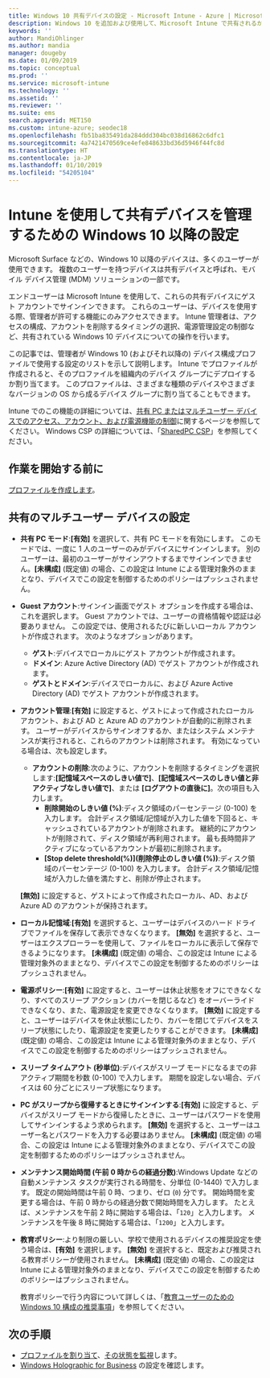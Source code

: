```yaml
---
title: Windows 10 共有デバイスの設定 - Microsoft Intune - Azure | Microsoft Docs
description: Windows 10 を追加および使用して、Microsoft Intune で共有されるか複数のユーザーによって使用されるデバイスを構成します。 すべての設定と、Microsoft Surface などのデバイスでのその動作のリストを参照してください。 デバイス構成プロファイルで、ゲスト アカウントの制御、アカウントの管理、非アクティブなアカウントの削除、ローカル ストレージへの保存の許可または禁止、電源とスリープのオプションの設定、更新プログラムをインストールするタイミングの選択、および教育環境でのデバイスの使用を行います。
keywords: ''
author: MandiOhlinger
ms.author: mandia
manager: dougeby
ms.date: 01/09/2019
ms.topic: conceptual
ms.prod: ''
ms.service: microsoft-intune
ms.technology: ''
ms.assetid: ''
ms.reviewer: ''
ms.suite: ems
search.appverid: MET150
ms.custom: intune-azure; seodec18
ms.openlocfilehash: fb51ba835491da284ddd304bc038d16862c6dfc1
ms.sourcegitcommit: 4a7421470569ce4efe848633bd36d5946f44fc8d
ms.translationtype: HT
ms.contentlocale: ja-JP
ms.lasthandoff: 01/10/2019
ms.locfileid: "54205104"
---
```

# <a name="windows-10-and-later-settings-to-manage-shared-devices-using-intune"></a>Intune を使用して共有デバイスを管理するための Windows 10 以降の設定

Microsoft Surface などの、Windows 10 以降のデバイスは、多くのユーザーが使用できます。 複数のユーザーを持つデバイスは共有デバイスと呼ばれ、モバイル デバイス管理 (MDM) ソリューションの一部です。

エンドユーザーは Microsoft Intune を使用して、これらの共有デバイスにゲスト アカウントでサインインできます。 これらのユーザーは、デバイスを使用する際、管理者が許可する機能にのみアクセスできます。 Intune 管理者は、アクセスの構成、アカウントを削除するタイミングの選択、電源管理設定の制御など、共有されている Windows 10 デバイスについての操作を行います。

この記事では、管理者が Windows 10 (およびそれ以降の) デバイス構成プロファイルで使用する設定のリストを示して説明します。 Intune でプロファイルが作成されると、そのプロファイルを組織内のデバイス グループにデプロイするか割り当てます。 このプロファイルは、さまざまな種類のデバイスやさまざまなバージョンの OS から成るデバイス グループに割り当てることもできます。

Intune でのこの機能の詳細については、[共有 PC またはマルチユーザー デバイスでのアクセス、アカウント、および電源機能の制御](shared-user-device-settings.md)に関するページを参照してください。 Windows CSP の詳細については、「[SharedPC CSP](https://docs.microsoft.com/windows/client-management/mdm/sharedpc-csp)」を参照してください。

## <a name="before-your-begin"></a>作業を開始する前に

[プロファイルを作成します](shared-user-device-settings.md)。

## <a name="shared-multi-user-device-settings"></a>共有のマルチユーザー デバイスの設定

- **共有 PC モード**:**[有効]** を選択して、共有 PC モードを有効にします。 このモードでは、一度に 1 人のユーザーのみがデバイスにサインインします。 別のユーザーは、最初のユーザーがサインアウトするまでサインインできません。**[未構成]** (既定値) の場合、この設定は Intune による管理対象外のままとなり、デバイスでこの設定を制御するためのポリシーはプッシュされません。
- **Guest アカウント**:サインイン画面でゲスト オプションを作成する場合は、これを選択します。 Guest アカウントでは、ユーザーの資格情報や認証は必要ありません。 この設定では、使用されるたびに新しいローカル アカウントが作成されます。 次のようなオプションがあります。
  - **ゲスト**:デバイスでローカルにゲスト アカウントが作成されます。
  - **ドメイン**: Azure Active Directory (AD) でゲスト アカウントが作成されます。
  - **ゲストとドメイン**:デバイスでローカルに、および Azure Active Directory (AD) でゲスト アカウントが作成されます。
- **アカウント管理**:**[有効]** に設定すると、ゲストによって作成されたローカル アカウント、および AD と Azure AD のアカウントが自動的に削除されます。 ユーザーがデバイスからサインオフするか、またはシステム メンテナンスが実行されると、これらのアカウントは削除されます。 有効になっている場合は、次も設定します。
  - **アカウントの削除**:次のように、アカウントを削除するタイミングを選択します:**[記憶域スペースのしきい値で]**、**[記憶域スペースのしきい値と非アクティブなしきい値で]**、または **[ログアウトの直後に]**。次の項目も入力します。
    - **削除開始のしきい値 (%)**:ディスク領域のパーセンテージ (0-100) を入力します。 合計ディスク領域/記憶域が入力した値を下回ると、キャッシュされているアカウントが削除されます。 継続的にアカウントが削除されて、ディスク領域が再利用されます。 最も長時間非アクティブになっているアカウントが最初に削除されます。
    - **[Stop delete threshold(%)]\(削除停止のしきい値 (%)\)**:ディスク領域のパーセンテージ (0-100) を入力します。 合計ディスク領域/記憶域が入力した値を満たすと、削除が停止されます。

  **[無効]** に設定すると、ゲストによって作成されたローカル、AD、および Azure AD のアカウントが保持されます。

- **ローカル記憶域**:**[有効]** を選択すると、ユーザーはデバイスのハード ドライブでファイルを保存して表示できなくなります。 **[無効]** を選択すると、ユーザーはエクスプローラーを使用して、ファイルをローカルに表示して保存できるようになります。 **[未構成]** (既定値) の場合、この設定は Intune による管理対象外のままとなり、デバイスでこの設定を制御するためのポリシーはプッシュされません。
- **電源ポリシー**:**[有効]** に設定すると、ユーザーは休止状態をオフにできなくなり、すべてのスリープ アクション (カバーを閉じるなど) をオーバーライドできなくなり、また、電源設定を変更できなくなります。 **[無効]** に設定すると、ユーザーはデバイスを休止状態にしたり、カバーを閉じてデバイスをスリープ状態にしたり、電源設定を変更したりすることができます。 **[未構成]** (既定値) の場合、この設定は Intune による管理対象外のままとなり、デバイスでこの設定を制御するためのポリシーはプッシュされません。
- **スリープ タイムアウト (秒単位)**:デバイスがスリープ モードになるまでの非アクティブ期間を秒数 (0-100) で入力します。 期間を設定しない場合、デバイスは 60 分ごとにスリープ状態になります。
- **PC がスリープから復帰するときにサインインする**:**[有効]** に設定すると、デバイスがスリープ モードから復帰したときに、ユーザーはパスワードを使用してサインインするよう求められます。 **[無効]** を選択すると、ユーザーはユーザー名とパスワードを入力する必要はありません。 **[未構成]** (既定値) の場合、この設定は Intune による管理対象外のままとなり、デバイスでこの設定を制御するためのポリシーはプッシュされません。
- **メンテナンス開始時間 (午前 0 時からの経過分数)**:Windows Update などの自動メンテナンス タスクが実行される時間を、分単位 (0-1440) で入力します。 既定の開始時間は午前 0 時、つまり、ゼロ (`0`) 分です。 開始時間を変更する場合は、午前 0 時からの経過分数で開始時間を入力します。 たとえば、メンテナンスを午前 2 時に開始する場合は、「`120`」と入力します。 メンテナンスを午後 8 時に開始する場合は、「`1200`」と入力します。
- **教育ポリシー**:より制限の厳しい、学校で使用されるデバイスの推奨設定を使う場合は、**[有効]** を選択します。 **[無効]** を選択すると、既定および推奨される教育ポリシーが使用されません。 **[未構成]** (既定値) の場合、この設定は Intune による管理対象外のままとなり、デバイスでこの設定を制御するためのポリシーはプッシュされません。

  教育ポリシーで行う内容について詳しくは、「[教育ユーザーのための Windows 10 構成の推奨事項](https://docs.microsoft.com/education/windows/configure-windows-for-education)」を参照してください。

## <a name="next-steps"></a>次の手順

- [プロファイルを割り当て](device-profile-assign.md)、[その状態を監視](device-profile-monitor.md)します。
- [Windows Holographic for Business](shared-user-device-settings-windows-holographic.md) の設定を確認します。